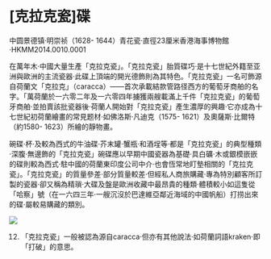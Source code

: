 # [克拉克瓷]碟  

中圆景德镇·明崇祯（1628- 1644）青花瓷·直徑23厘米香港海事博物館·HKMM2014.0010.0001  

在萬年木·中國大量生產「克拉克瓷」。「克拉克瓷」胎質碟巧·是十七世紀外籍至亚洲與歐洲的主流瓷器·此碟上頂端的開光德飾則為其特色。「克拉克瓷」一名可飾源自荷蘭文「克拉克」（caracca）——首次承載結款管路径西方的葡萄牙商舶的名字。「萬荷蘭於一六零二年及一六零四年擄獲兩艘載滿上千件「克拉克瓷」的葡萄牙商舶·並拍賣該批瓷器後·荷蘭人開始對「克拉克瓷」產生濃厚的興趣·它亦成為十七世紀初荷蘭繪畫的常見题材·如佛洛斯·凡迪克（1575- 1621）及奧薩斯·比爾特（約1580- 1623）所繪的靜物畫。  

碗碟·杯·及較為西式的牛油碟·芥末罐·蟹瓶·和酒埕等·都是「克拉克瓷」的典型種類·深腹·無邊飾的「克拉克瓷」碗碟應以早期中國瓷器為基礎·具白礦·木或銀模嵌嵌的碟則較為西式·駐中國的荷蘭東印度公司中介·也會恆常地盯墊相關的「克拉克瓷」。「克拉克瓷」的質量參差·部分質量較差·但經私人商旅購藏·專為特別顧客所訂製的瓷器·卻又稱為精瑣·大碟及盤是歐洲收藏中最昂貴的種類·體積較小如這隻從「哈察」號（在一六四三年·一艘沉沒於巴達維亞鄰近海域的中國帆船）打捞出來的碟·屬較易購藏的類別。  

![](https://cdn-mineru.openxlab.org.cn/result/2025-07-27/26ec8c02-599c-4b79-9876-e092d6287e02/6c4bbd16698102f85d8129771517406a4bfebb6476d6d7dd0082dfe63a806fa6.jpg)  

12. 「克拉克瓷」一般被認為源自caracca·但亦有其他說法·如荷蘭詞語kraken·即「打破」的意思。